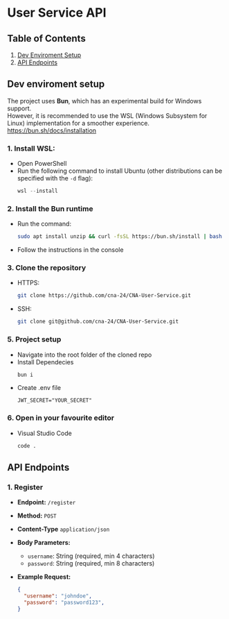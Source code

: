 # User Service API

## Table of Contents
1. [Dev Enviroment Setup](#dev)
2. [API Endpoints](#endpoints)

## Dev enviroment setup <a name="dev"></a>

The project uses **Bun**, which has an experimental build for Windows support.
<br>However, it is recommended to use the WSL (Windows Subsystem for Linux) implementation for a smoother experience.
<br>https://bun.sh/docs/installation

### 1. Install WSL:
- Open PowerShell
- Run the following command to install Ubuntu (other distributions can be specified with the `-d` flag):
  ```powershell
  wsl --install
  ```

### 2. Install the Bun runtime

- Run the command:
   ```bash
   sudo apt install unzip && curl -fsSL https://bun.sh/install | bash
   ```
- Follow the instructions in the console


### 3. Clone the repository

- HTTPS:
  ```bash
  git clone https://github.com/cna-24/CNA-User-Service.git
  ```
- SSH:
  ```bash
  git clone git@github.com/cna-24/CNA-User-Service.git
  ```

### 5. Project setup
- Navigate into the root folder of the cloned repo
- Install Dependecies
  ```bash
  bun i
  ```
- Create .env file
  ```.env
  JWT_SECRET="YOUR_SECRET"
  ```
  
### 6. Open in your favourite editor

- Visual Studio Code
  ```bash
  code .
  ```

## API Endpoints

### 1. Register <a name="endpoints"></a>

- **Endpoint:** `/register`
- **Method:** `POST`
- **Content-Type** `application/json`
- **Body Parameters:**
  - `username`: String (required, min 4 characters)
  - `password`: String (required, min 8 characters)
 
- **Example Request:**
  ```json
  {
    "username": "johndoe",
    "password": "password123",
  }
  ```


